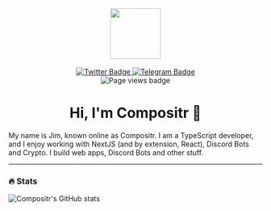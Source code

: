 <div id="header" align="center">
    <a href="https://compositr.dev" target="_blanks">
      <img src="https://compositr.dev/compositr.png" width="100"/>
    </a>
</div>

<br>

<div id="badges" align="center">
  <a href="https://twitter.com/compositr">
    <img src="https://img.shields.io/badge/Twitter-blue?style=for-the-badge&logo=twitter&logoColor=white" alt="Twitter Badge"/>
  </a>  
  <a href="https://t.me/Compositr">
    <img src="https://img.shields.io/badge/Telegram-0088CC?style=for-the-badge&logo=telegram&logoColor=white" alt="Telegram Badge"/>
  </a>
</div>

<div align="center">
  <img src="https://komarev.com/ghpvc/?username=Compositr&style=flat-square&color=f24fff" alt="Page views badge"/>
</div>

<h1 align="center">Hi, I'm Compositr 👋</h1>
  <p>My name is Jim, known online as Compositr. I am a TypeScript developer, and I enjoy working with NextJS (and by extension, React), Discord Bots and Crypto. I build web apps, Discord Bots and other stuff.</p>

---

### :fire: Stats

![Compositr's GitHub stats](https://github-readme-stats.vercel.app/api?username=compositr&count_private=true&show_icons=true&theme=radical)


<!---
Compositr/Compositr is a ✨ special ✨ repository because its `README.md` (this file) appears on your GitHub profile.
You can click the Preview link to take a look at your changes.
--->
